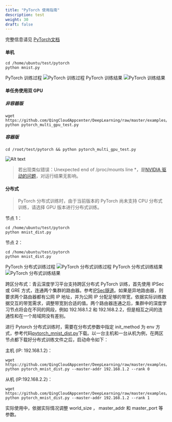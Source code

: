 ```yaml
---
title: "PyTorch 使用指南"
description: test
weight: 30
draft: false
---
```


完整信息请见 [PyTorch文档](http://pytorch.org/)

#### 单机

```shell
cd /home/ubuntu/test/pytorch
python mnist.py
```

PyTorch 训练过程
![PyTorch 训练过程](/Users/rosasu/Desktop/qingcloud-iaas-docs/ai/deeplearning/1.2/pytorch_start.png)
PyTorch 训练结果
![PyTorch 训练结果](/Users/rosasu/Desktop/qingcloud-iaas-docs/ai/deeplearning/1.2/pytorch_result.png)

#### 单任务使用双 GPU

##### 非容器版

```shell
wget https://github.com/QingCloudAppcenter/DeepLearning/raw/master/examples/pytorch_multi_gpu_test.py
python pytorch_multi_gpu_test.py
```

##### 容器版

```shell
cd /root/test/pytorch && python pytorch_multi_gpu_test.py
```

![Alt text](/Users/rosasu/Desktop/qingcloud-iaas-docs/ai/deeplearning/1.2/multip-gpu-pytorch.png)

> 若出现类似错误：Unexpected end of /proc/mounts line *，是[NVIDIA 驱动的问题](https://devtalk.nvidia.com/default/topic/1027077/container-pytorch/-quot-unexpected-end-of-proc-mounts-line-overlay-quot-on-p3-8xlarge/)，对运行结果无影响。

#### 分布式

> PyTorch 分布式训练时，由于当前版本的 PyTorch 尚未支持 CPU 分布式训练，请选择 GPU 版本进行分布式训练。

节点 1：

```shell
cd /home/ubuntu/test/pytorch
python mnist_dist.py
```

节点 2：

```shell
cd /home/ubuntu/test/pytorch
python mnist_dist.py
```

PyTorch 分布式训练过程
![PyTorch 分布式训练过程](/Users/rosasu/Desktop/qingcloud-iaas-docs/ai/deeplearning/1.2/pytorchdist_start.png)
PyTorch 分布式训练结果
![PyTorch 分布式训练结果](/Users/rosasu/Desktop/qingcloud-iaas-docs/ai/deeplearning/1.2/pytorchdist_result.png)

跨区分布式：青云深度学习平台支持跨区分布式 PyTorch 训练，首先使用 IPSec 或 GRE 方式，连通两个集群的路由器。参考[IPSec隧道](https://docs.qingcloud.com/product/network/ipsec)。如果是异地路由器，则要求两个路由器都有公网 IP 地址，并为公网 IP 分配足够的带宽，依据实际训练数据交互的带宽需求，调整带宽到合适的值。两个路由器连通之后，集群中的深度学习节点将会在不同的网段，例如 192.168.1.2 和 192.168.2.2，但是相互之间的连通性和在一个局域网没有差别。

进行 Pytorch 分布式训练时，需要在分布式参数中指定 init_method 为 env 方式，参考代码[pytorch_mnist_dist.py](https://github.com/QingCloudAppcenter/DeepLearning/raw/master/examples/pytorch_multi_gpu_test.py)下载。以一台主机和一台从机为例，在两区节点都下载好分布式训练文件之后，启动命令如下：

主机 (IP: 192.168.1.2)：

```shell
wget https://github.com/QingCloudAppcenter/DeepLearning/raw/master/examples/pytorch_multi_gpu_test.py
python pytorch_mnist_dist.py --master-addr 192.168.1.2 --rank 0
```

从机 (IP:192.168.2.2)：

```shell
wget https://github.com/QingCloudAppcenter/DeepLearning/raw/master/examples/pytorch_multi_gpu_test.py
python pytorch_mnist_dist.py --master-addr 192.168.1.2 --rank 1
```

实际使用中，依据实际情况调整 world_size ， master_addr 和 master_port 等参数。
